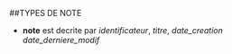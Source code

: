 ##TYPES DE NOTE 	

* **note** est decrite par *identificateur*, *titre*, *date_creation* *date_derniere_modif*   